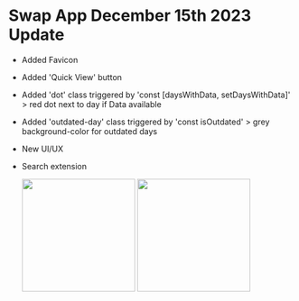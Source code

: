 # Swap App December 15th 2023 Update

- Added Favicon
- Added 'Quick View' button
- Added 'dot' class triggered by 'const [daysWithData, setDaysWithData]' > red dot next to day if Data available
- Added 'outdated-day' class triggered by 'const isOutdated' > grey background-color for outdated days
- New UI/UX
- Search extension

   <div>
    <img src="https://github.com/MathDevWeb/swap-app/assets/140265706/4e450fe7-1575-4129-8e9f-9a6ea5ddeefc" height= 200 />
    <span><img src="https://github.com/MathDevWeb/swap-app/assets/140265706/1544d601-16ee-4d55-9325-b9800a17d006" height= 200 /></span>
  </div>
